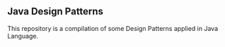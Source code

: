 ## Java Design Patterns
This repository is a compilation of some Design Patterns applied in Java Language.
